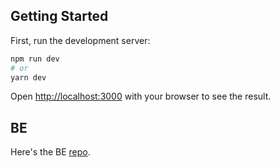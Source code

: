 ## Getting Started

First, run the development server:

```bash
npm run dev
# or
yarn dev
```

Open [http://localhost:3000](http://localhost:3000) with your browser to see the result.

## BE

Here's the BE [repo](https://github.com/egiegarciano/todo-django_backend).
